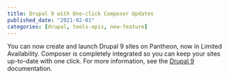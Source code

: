 ```yaml
---
title: Drupal 9 with One-click Composer Updates
published_date: "2021-02-01"
categories: [drupal, tools-apis, new-feature]
---
```

You can now create and launch Drupal 9 sites on Pantheon, now in Limited Availability. Composer is completely integrated so you can keep your sites up-to-date with one click. For more information, see the [Drupal 9](/drupal) documentation.
